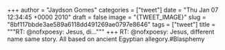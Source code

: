 
+++
author = "Jaydson Gomes"
categories = ["tweet"]
date = "Thu Jan 07 12:34:45 +0000 2010"
draft = false
image = "{TWEET_IMAGE}"
slug = "8bf117bbde3ae589a6118dd491269ae0797e8646"
tags = ["tweet"]
title = """RT: @nofxpoesy: Jesus, di..."""
+++
RT: @nofxpoesy: Jesus, different name same story. All based on ancient Egyptian allegory.#Blasphemy

